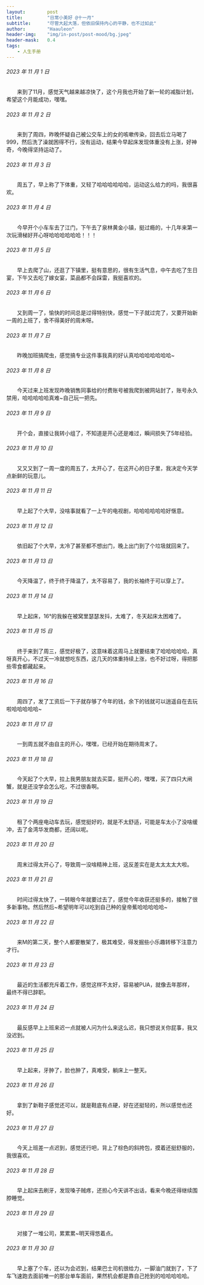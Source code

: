```yaml
---
layout:        post
title:         "日常小美好 @十一月"
subtitle:      "尽管大起大落，但依旧保持内心的平静，也不过如此"
author:        "Haauleon"
header-img:    "img/in-post/post-mood/bg.jpeg"
header-mask:   0.4
tags:
    - 人生手册
---
```


###### 2023 年 11 月 1 日
&emsp;&emsp;来到了11月，感觉天气越来越凉快了，这个月我也开始了新一轮的减脂计划，希望这个月能成功，嘿嘿。

###### 2023 年 11 月 2 日
&emsp;&emsp;来到了周四，昨晚怀疑自己被公交车上的女的咳嗽传染，回去后立马喝了999，然后洗了澡就困得不行，没有运动，结果今早起床发现体重没有上涨，好神奇，今晚得坚持运动了。

###### 2023 年 11 月 3 日
&emsp;&emsp;周五了，早上称了下体重，又轻了哈哈哈哈哈哈，运动这么给力的吗，我很喜欢。

###### 2023 年 11 月 4 日
&emsp;&emsp;今早开个小车车去了江门，下午去了泉林黄金小镇，挺过瘾的，十几年来第一次玩滑梯好开心呀哈哈哈哈哈哈！！！

###### 2023 年 11 月 5 日
&emsp;&emsp;早上去爬了山，还逛了下镇里，挺有意思的，很有生活气息，中午去吃了生日宴，下午又去吃了嫁女宴，菜品都不会踩雷，我挺喜欢的。

###### 2023 年 11 月 6 日
&emsp;&emsp;又到周一了，愉快的时间总是过得特别快，感觉一下子就过完了，又要开始新一周的上班了，舍不得美好的周末呀。

###### 2023 年 11 月 7 日
&emsp;&emsp;昨晚加班搞爬虫，感觉搞专业这件事我真的好认真哈哈哈哈哈哈哈~

###### 2023 年 11 月 8 日
&emsp;&emsp;今天过来上班发现昨晚销售同事给的付费账号被我爬到被网站封了，账号永久禁用，哈哈哈哈哈真难~自己玩一把先。

###### 2023 年 11 月 9 日
&emsp;&emsp;开个会，直接让我转小组了，不知道是开心还是难过，瞬间损失了5年经验。

###### 2023 年 11 月 10 日
&emsp;&emsp;又又又到了一周一度的周五了，太开心了，在这开心的日子里，我决定今天学点新鲜的玩意儿。

###### 2023 年 11 月 11 日
&emsp;&emsp;早上起了个大早，没啥事就看了一上午的电视剧，哈哈哈哈哈哈好惬意。

###### 2023 年 11 月 12 日
&emsp;&emsp;依旧起了个大早，太冷了甚至都不想出门，晚上出门到了个垃圾就回来了。

###### 2023 年 11 月 13 日
&emsp;&emsp;今天降温了，终于终于降温了，太不容易了，我的长袖终于可以穿上了。

###### 2023 年 11 月 14 日
&emsp;&emsp;早上起床，16°的我躲在被窝里瑟瑟发抖，太难了，冬天起床太困难了。

###### 2023 年 11 月 15 日
&emsp;&emsp;终于来到了周三，感觉好极了，这意味着这周马上就要结束了哈哈哈哈哈，真呀真开心，不过天一冷就想吃东西，这几天的体重持续上涨，也不好过呀，得把那些零食都藏起来。

###### 2023 年 11 月 16 日
&emsp;&emsp;周四了，发了工资后一下子就存够了今年的钱，余下的钱就可以逍遥自在去玩啦哈哈哈哈哈~

###### 2023 年 11 月 17 日
&emsp;&emsp;一到周五就不由自主的开心，嘿嘿，已经开始在期待周末了。

###### 2023 年 11 月 18 日
&emsp;&emsp;今天起了个大早，拉上我男朋友就去买菜，挺开心的，嘿嘿，买了四只大闸蟹，就是还没学会怎么吃，不过很香啊。

###### 2023 年 11 月 19 日
&emsp;&emsp;租了个两座电动车去玩，感觉挺好的，就是不太舒适，可能是车太小了没啥缓冲，去了金湾华发商都，还阔以呢。

###### 2023 年 11 月 20 日
&emsp;&emsp;周末过得太开心了，导致周一没啥精神上班，这反差实在是太太太太大啦。

###### 2023 年 11 月 21 日
&emsp;&emsp;时间过得太快了，一转眼今年就要过去了，感觉今年收获还挺多的，接触了很多新事物。然后然后~希望明年可以吃到自己种的皇帝蕉哈哈哈哈哈~

###### 2023 年 11 月 22 日
&emsp;&emsp;来M的第二天，整个人都要散架了，极其难受，得发掘些小乐趣转移下注意力才行。

###### 2023 年 11 月 23 日
&emsp;&emsp;最近的生活都充斥着工作，感觉这样不太好，容易被PUA，就像去年那样，最终不得已辞职。

###### 2023 年 11 月 24 日
&emsp;&emsp;最反感早上上班来迟一点就被人问为什么来这么迟，我只想说关你屁事，我又没迟到。

###### 2023 年 11 月 25 日
&emsp;&emsp;早上起来，牙肿了，脸也肿了，真难受，躺床上一整天。

###### 2023 年 11 月 26 日
&emsp;&emsp;拿到了新鞋子感觉还可以，就是鞋底有点硬，好在还挺轻的，所以感觉也还好。

###### 2023 年 11 月 27 日
&emsp;&emsp;今天上班差一点迟到，感觉还行吧，背上了棕色的斜挎包，摸着还挺舒服的，我很喜欢。

###### 2023 年 11 月 28 日
&emsp;&emsp;早上起床去刷牙，发现嗓子贼疼，还担心今天讲不出话，看来今晚还得继续围脖睡觉。

###### 2023 年 11 月 29 日
&emsp;&emsp;对接了一堆公司，累累累~明天得悠着点。

###### 2023 年 11 月 30 日
&emsp;&emsp;早上塞了个车，还以为会迟到，结果巴士司机很给力，一脚油门就到了，下了车飞速跑去面前唯一的那台单车面前，果然机会都是靠自己抢到的哈哈哈哈哈。